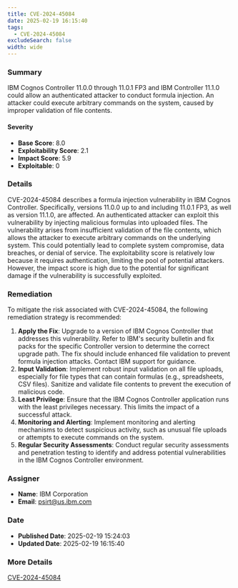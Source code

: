 ```yaml
---
title: CVE-2024-45084
date: 2025-02-19 16:15:40
tags:
  - CVE-2024-45084
excludeSearch: false
width: wide
---
```


### Summary
IBM Cognos Controller 11.0.0 through 11.0.1 FP3 and IBM Controller 11.1.0 could allow an authenticated attacker to conduct formula injection. An attacker could execute arbitrary commands on the system, caused by improper validation of file contents.

#### Severity
- **Base Score**: 8.0
- **Exploitability Score**: 2.1
- **Impact Score**: 5.9
- **Exploitable**: 0

### Details 
CVE-2024-45084 describes a formula injection vulnerability in IBM Cognos Controller. Specifically, versions 11.0.0 up to and including 11.0.1 FP3, as well as version 11.1.0, are affected. An authenticated attacker can exploit this vulnerability by injecting malicious formulas into uploaded files. The vulnerability arises from insufficient validation of the file contents, which allows the attacker to execute arbitrary commands on the underlying system. This could potentially lead to complete system compromise, data breaches, or denial of service. The exploitability score is relatively low because it requires authentication, limiting the pool of potential attackers. However, the impact score is high due to the potential for significant damage if the vulnerability is successfully exploited.

### Remediation
To mitigate the risk associated with CVE-2024-45084, the following remediation strategy is recommended:

1.  **Apply the Fix**: Upgrade to a version of IBM Cognos Controller that addresses this vulnerability.  Refer to IBM's security bulletin and fix packs for the specific Controller version to determine the correct upgrade path.  The fix should include enhanced file validation to prevent formula injection attacks. Contact IBM support for guidance.
2.  **Input Validation**: Implement robust input validation on all file uploads, especially for file types that can contain formulas (e.g., spreadsheets, CSV files). Sanitize and validate file contents to prevent the execution of malicious code.
3.  **Least Privilege**: Ensure that the IBM Cognos Controller application runs with the least privileges necessary. This limits the impact of a successful attack.
4.  **Monitoring and Alerting**: Implement monitoring and alerting mechanisms to detect suspicious activity, such as unusual file uploads or attempts to execute commands on the system.
5.  **Regular Security Assessments**: Conduct regular security assessments and penetration testing to identify and address potential vulnerabilities in the IBM Cognos Controller environment.

### Assigner
- **Name**: IBM Corporation
- **Email**: psirt@us.ibm.com

### Date
- **Published Date**: 2025-02-19 15:24:03
- **Updated Date**: 2025-02-19 16:15:40

### More Details
[CVE-2024-45084](https://www.cvedetails.com/cve/CVE-2024-45084)